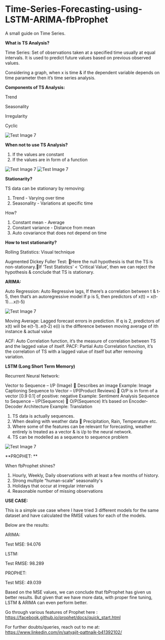 # Time-Series-Forecasting-using-LSTM-ARIMA-fbProphet
A small guide on Time Series.

**What is TS Analysis?**

Time Series: 
Set of observations taken at a specified time usually at equal intervals. 
It is used to predict future values based on previous observed values.

Considering a graph, when x is time & if the dependent variable depends on time parameter then it’s time series analysis.


**Components of TS Analysis:**

Trend

Seasonality

Irregularity

Cyclic

![Test Image 7](https://github.com/pik1989/Time-Series-Forecasting-using-LSTM-ARIMA-fbProphet/blob/master/Images/Component-of-Time-Series-Data.jpg)

**When not to use TS Analysis?**

1. If the values are constant
2. If the values are in form of a function

![Test Image 7](https://github.com/pik1989/Time-Series-Forecasting-using-LSTM-ARIMA-fbProphet/blob/master/Images/pic1.jpg)
![Test Image 7](https://github.com/pik1989/Time-Series-Forecasting-using-LSTM-ARIMA-fbProphet/blob/master/Images/pic2.gif)

**Stationarity?**

TS data can be stationary by removing:

1. Trend - Varying over time
2. Seasonality - Variations at specific time

How?

1. Constant mean - Average
2. Constant variance - Distance from mean
3. Auto covariance that does not depend on time

**How to test stationarity?**

Rolling Statistics: Visual technique

Augmented Dickey Fuller Test: Here the null hypothesis is that the TS is non-stationary.If ‘Test Statistics’ < ‘Critical Value’, then we can reject the hypothesis & conclude that TS is stationary.

**ARIMA:**

Auto Regression: Auto Regressive lags, If there’s a correlation between t & t-5, then that’s an autoregressive model
If p is 5, then predictors of x(t) = x(t-1)….x(t-5)

![Test Image 7](https://github.com/pik1989/Time-Series-Forecasting-using-LSTM-ARIMA-fbProphet/blob/master/Images/ACF_PACF.png)



Moving Average: Lagged forecast errors in prediction.
If q is 2, predictors of x(t) will be e(t-1)..e(t-2)
e(i) is the difference between moving average of ith instance & actual value

ACF: Auto Correlation function, it’s the measure of correlation between TS and the lagged value of itself.
PACF: Partial Auto Correlation function, it’s the correlation of TS with a lagged value of itself but after removing variation.


**LSTM (Long Short Term Memory)**

Recurrent Neural Network:

Vector to Sequence – I/P (Image)  Describes an image
	Example: Image Captioning
Sequence to Vector – I/P(Product Reviews)  O/P is in form of a vector [0.9 0.1] of positive: negative
	Example: Sentiment Analysis
Sequence to Sequence – I/P(Sequence)  O/P(Sequence)
	It’s based on Encoder-Decoder Architecture
	Example: Translation
  
1. TS data is actually sequences.
2. When dealing with weather data  Precipitation, Rain, Temperature etc.
3. Where some of the features can be relevant for forecasting, weather entirely is treated as a vector & is i/p to the neural network.
4. TS can be modelled as a sequence to sequence problem

![Test Image 7](https://github.com/pik1989/Time-Series-Forecasting-using-LSTM-ARIMA-fbProphet/blob/master/Images/LSTM.png)


**PROPHET: **

When fbProphet shines?

1. Hourly, Weekly, Daily observations with at least a few months of history.
2. Strong multiple “human-scale” seasonality's
3. Holidays that occur at irregular intervals
4. Reasonable number of missing observations


**USE CASE:**

This is a simple use case where I have tried 3 different models for the same dataset and have calculated the RMSE values for each of the models.

Below are the results:

ARIMA: 

Test MSE: 94.076

LSTM: 

Test RMSE: 98.289

PROPHET: 

Test MSE: 49.039

Based on the MSE values, we can conclude that fbProphet has given us better results.
But given that we have more data, with proper fine tuning, LSTM & ARIMA can even perform better.

Go through various features of Prophet here : https://facebook.github.io/prophet/docs/quick_start.html

For further doubts/queries, reach out to me at: https://www.linkedin.com/in/satyajit-pattnaik-b41392102/
